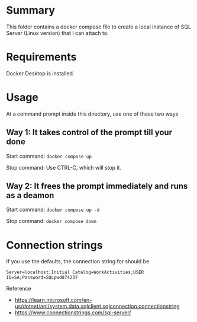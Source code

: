 # Summary
This folder contains a docker compose file to create a local instance of SQL Server (Linux version) that I can attach to.

# Requirements
Docker Desktop is installed.

# Usage
At a command prompt inside this directory, use one of these two ways

## Way 1: It takes control of the prompt till your done
Start command: 
```docker compose up```

Stop command:
Use CTRL-C, which will stop it.

## Way 2: It frees the prompt immediately and runs as a deamon 
Start command: 
```docker compose up -d```

Stop command:
```docker compose down```

# Connection strings
If you use the defaults, the connection string for should be
```
Server=localhost;Initial Catalog=WorkActivities;USER ID=SA;Password=SQLpwd874237
```



Reference
- https://learn.microsoft.com/en-us/dotnet/api/system.data.sqlclient.sqlconnection.connectionstring
- https://www.connectionstrings.com/sql-server/
